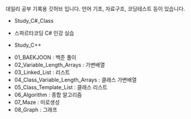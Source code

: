 데일리 공부 기록용 깃허브 입니다. 언어 기초, 자료구조, 코딩테스트 등이 있습니다.

* Study_C#_Class
- 스파르타코딩 C# 인강 실습

* Study_C++
- 01_BAEKJOON : 백준 풀이
- 02_Variable_Length_Arrays : 가변배열
- 03_Linked_List : 리스트
- 04_Class_Variable_Length_Arrays : 클래스 가변배열
- 05_Class_Template_List : 클래스 리스트
- 06_Algorithm : 종합 알고리즘
- 07_Maze : 미로생성
- 08_Graph : 그래프
